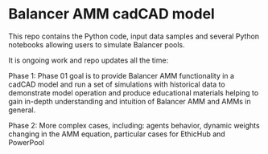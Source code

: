 # Balancer AMM cadCAD model
This repo contains the Python code, input data samples and several Python notebooks allowing users to simulate Balancer pools.

It is ongoing work and repo updates all the time:

Phase 1: 
Phase 01 goal is to provide Balancer AMM functionality in a cadCAD model and run a set of simulations with historical data to demonstrate model operation and produce educational materials helping to gain in-depth understanding and intuition of Balancer AMM and AMMs in general.

Phase 2:
More complex cases, including: agents behavior, dynamic weights changing in the AMM equation, particular cases for EthicHub and PowerPool

